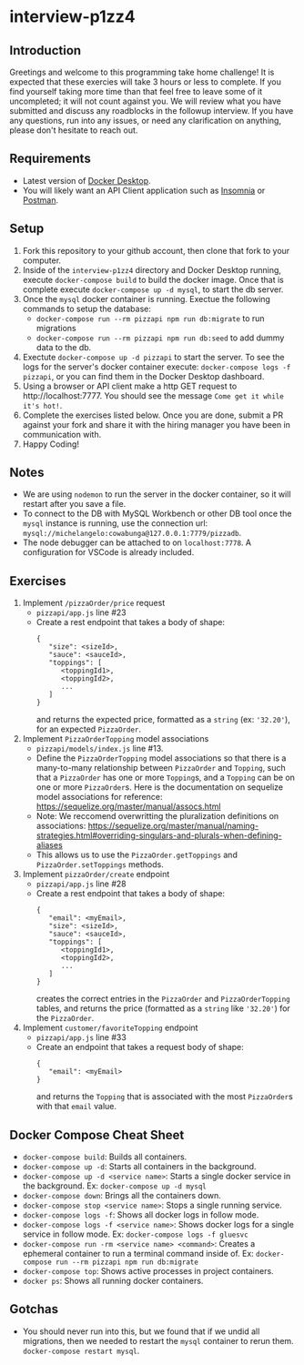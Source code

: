 # interview-p1zz4

## Introduction

Greetings and welcome to this programming take home challenge! It is expected that these exercies will take 3 hours or less to complete. If you find yourself taking more time than that feel free to leave some of it uncompleted; it will not count against you. We will review what you have submitted and discuss any roadblocks in the followup interview.
If you have any questions, run into any issues, or need any clarification on anything, please don't hesitate to reach out.

## Requirements

- Latest version of [Docker Desktop](https://www.docker.com/products/docker-desktop).
- You will likely want an API Client application such as [Insomnia](https://insomnia.rest/download) or [Postman](https://www.postman.com/downloads/).

## Setup

1. Fork this repository to your github account, then clone that fork to your computer.
2. Inside of the `interview-p1zz4` directory and Docker Desktop running, execute `docker-compose build` to build the docker image. Once that is complete execute `docker-compose up -d mysql`, to start the db server.
3. Once the `mysql` docker container is running. Exectue the following commands to setup the database:
   - `docker-compose run --rm pizzapi npm run db:migrate` to run migrations
   - `docker-compose run --rm pizzapi npm run db:seed` to add dummy data to the db.
4. Exectute `docker-compose up -d pizzapi` to start the server. To see the logs for the server's docker container execute: `docker-compose logs -f pizzapi`, or you can find them in the Docker Desktop dashboard.
5. Using a browser or API client make a http GET request to http://localhost:7777. You should see the message `Come get it while it's hot!`.
6. Complete the exercises listed below. Once you are done, submit a PR against your fork and share it with the hiring manager you have been in communication with.
7. Happy Coding!

## Notes

- We are using `nodemon` to run the server in the docker container, so it will restart after you save a file.
- To connect to the DB with MySQL Workbench or other DB tool once the `mysql` instance is running, use the connection url: `mysql://michelangelo:cowabunga@127.0.0.1:7779/pizzadb`.
- The node debugger can be attached to on `localhost:7778`. A configuration for VSCode is already included.

## Exercises

1. Implement `/pizzaOrder/price` request
   - `pizzapi/app.js` line #23
   - Create a rest endpoint that takes a body of shape:
     ```
     {
        "size": <sizeId>,
        "sauce": <sauceId>,
        "toppings": [
           <toppingId1>,
           <toppingId2>,
           ...
        ]
     }
     ```
     and returns the expected price, formatted as a `string` (ex: `'32.20'`), for an expected `PizzaOrder`.
2. Implement `PizzaOrderTopping` model associations
   - `pizzapi/models/index.js` line #13.
   - Define the `PizzaOrderTopping` model associations so that there is a many-to-many relationship between `PizzaOrder` and `Topping`, such that a `PizzaOrder` has one or more `Topping`s, and a `Topping` can be on one or more `PizzaOrder`s. Here is the documentation on sequelize model associations for reference: https://sequelize.org/master/manual/assocs.html
   - Note: We reccomend overwritting the pluralization definitions on associations: https://sequelize.org/master/manual/naming-strategies.html#overriding-singulars-and-plurals-when-defining-aliases
   - This allows us to use the `PizzaOrder.getToppings` and `PizzaOrder.setToppings` methods.
3. Implement `pizzaOrder/create` endpoint
   - `pizzapi/app.js` line #28
   - Create a rest endpoint that takes a body of shape:
     ```
     {
        "email": <myEmail>,
        "size": <sizeId>,
        "sauce": <sauceId>,
        "toppings": [
           <toppingId1>,
           <toppingId2>,
           ...
        ]
     }
     ```
     creates the correct entries in the `PizzaOrder` and `PizzaOrderTopping` tables, and returns the price (formatted as a `string` like `'32.20'`) for the `PizzaOrder`.
4. Implement `customer/favoriteTopping` endpoint
   - `pizzapi/app.js` line #33
   - Create an endpoint that takes a request body of shape:
     ```
     {
        "email": <myEmail>
     }
     ```
     and returns the `Topping` that is associated with the most `PizzaOrder`s with that `email` value.

## Docker Compose Cheat Sheet

- `docker-compose build`: Builds all containers.
- `docker-compose up -d`: Starts all containers in the background.
- `docker-compose up -d <service name>`: Starts a single docker service in the background. Ex: `docker-compose up -d mysql`
- `docker-compose down`: Brings all the containers down.
- `docker-compose stop <service name>`: Stops a single running service.
- `docker-compose logs -f`: Shows all docker logs in follow mode.
- `docker-compose logs -f <service name>`: Shows docker logs for a single service in follow mode. Ex: `docker-compose logs -f gluesvc`
- `docker-compose run -rm <service name> <command>`: Creates a ephemeral container to run a terminal command inside of. Ex: `docker-compose run --rm pizzapi npm run db:migrate`
- `docker-compose top`: Shows active processes in project containers.
- `docker ps`: Shows all running docker containers.

## Gotchas

- You should never run into this, but we found that if we undid all migrations, then we needed to restart the `mysql` container to rerun them. `docker-compose restart mysql`.
